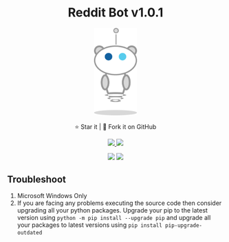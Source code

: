 <h1 align="center">Reddit Bot v1.0.1</h1>
<p align="center">
  
<p align="center">
  <img src="https://github.com/cerver1/Python-RedditBot-Collab/blob/master/RedditBotImage.png" width='100'>
</p>

<p align="center">⭐️ Star it | 🔱 Fork it on GitHub </p>
<p align="center">
  
<a href="https://github.com/SeleniumHQ/selenium">
  <img src="https://img.shields.io/badge/built%20with-Selenium-black" />
</a>

<a href="https://www.python.org/">
  <img src="https://img.shields.io/badge/built%20with-Python3-blue" />
</a>
<p align='center'>
  <a href='https://github.com/cerver1'><img  src='https://img.shields.io/badge/Coded%20By-Cerve%20-orange'></a>
  <a href='https://github.com/deepanshuchg'><img  src='https://img.shields.io/badge/Coded%20By-deepanschuchg%20-green'></a>
</p>

## Troubleshoot
1. Microsoft Windows Only
2. If you are facing any problems executing the source code then consider upgrading all your python packages. Upgrade your pip to the latest version using `python -m pip install --upgrade pip` and upgrade all your packages to latest versions using `pip install pip-upgrade-outdated`

